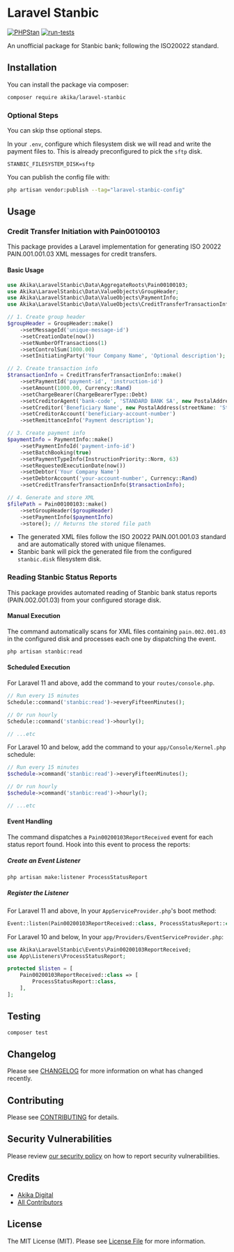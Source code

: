 # Laravel Stanbic

[![PHPStan](https://github.com/akikadigital/laravel-stanbic/actions/workflows/phpstan.yml/badge.svg)](https://github.com/akikadigital/laravel-stanbic/actions/workflows/phpstan.yml)
[![run-tests](https://github.com/akikadigital/laravel-stanbic/actions/workflows/run-tests.yml/badge.svg)](https://github.com/akikadigital/laravel-stanbic/actions/workflows/run-tests.yml)

An unofficial package for Stanbic bank; following the ISO20022 standard.

## Installation

You can install the package via composer:

```bash
composer require akika/laravel-stanbic
```

### Optional Steps

You can skip thse optional steps.

In your `.env`, configure which filesystem disk we will read and write the payment files to. This is already preconfigured to pick the `sftp` disk.

```shell
STANBIC_FILESYSTEM_DISK=sftp
```

You can publish the config file with:

```bash
php artisan vendor:publish --tag="laravel-stanbic-config"
```

## Usage

### Credit Transfer Initiation with Pain00100103

This package provides a Laravel implementation for generating ISO 20022 PAIN.001.001.03 XML messages for credit transfers.

#### Basic Usage

```php
use Akika\LaravelStanbic\Data\AggregateRoots\Pain00100103;
use Akika\LaravelStanbic\Data\ValueObjects\GroupHeader;
use Akika\LaravelStanbic\Data\ValueObjects\PaymentInfo;
use Akika\LaravelStanbic\Data\ValueObjects\CreditTransferTransactionInfo;

// 1. Create group header
$groupHeader = GroupHeader::make()
    ->setMessageId('unique-message-id')
    ->setCreationDate(now())
    ->setNumberOfTransactions(1)
    ->setControlSum(1000.00)
    ->setInitiatingParty('Your Company Name', 'Optional description');

// 2. Create transaction info
$transactionInfo = CreditTransferTransactionInfo::make()
    ->setPaymentId('payment-id', 'instruction-id')
    ->setAmount(1000.00, Currency::Rand)
    ->setChargeBearer(ChargeBearerType::Debt)
    ->setCreditorAgent('bank-code', 'STANDARD BANK SA', new PostalAddress(countryCode: CountryCode::SouthAfrica))
    ->setCreditor('Beneficiary Name', new PostalAddress(streetName: 'Street Name', countryCode: CountryCode::SouthAfrica))
    ->setCreditorAccount('beneficiary-account-number')
    ->setRemittanceInfo('Payment description');

// 3. Create payment info
$paymentInfo = PaymentInfo::make()
    ->setPaymentInfoId('payment-info-id')
    ->setBatchBooking(true)
    ->setPaymentTypeInfo(InstructionPriority::Norm, 63)
    ->setRequestedExecutionDate(now())
    ->setDebtor('Your Company Name')
    ->setDebtorAccount('your-account-number', Currency::Rand)
    ->setCreditTransferTransactionInfo($transactionInfo);

// 4. Generate and store XML
$filePath = Pain00100103::make()
    ->setGroupHeader($groupHeader)
    ->setPaymentInfo($paymentInfo)
    ->store(); // Returns the stored file path
```

-   The generated XML files follow the ISO 20022 PAIN.001.001.03 standard and are automatically stored with unique filenames.
-   Stanbic bank will pick the generated file from the configured `stanbic.disk` filesystem disk.

### Reading Stanbic Status Reports

This package provides automated reading of Stanbic bank status reports (PAIN.002.001.03) from your configured storage disk.

#### Manual Execution

The command automatically scans for XML files containing `pain.002.001.03` in the configured disk and processes each one by dispatching the event.

```bash
php artisan stanbic:read
```

#### Scheduled Execution

For Laravel 11 and above, add the command to your `routes/console.php`.

```php
// Run every 15 minutes
Schedule::command('stanbic:read')->everyFifteenMinutes();

// Or run hourly
Schedule::command('stanbic:read')->hourly();

// ...etc
```

For Laravel 10 and below, add the command to your `app/Console/Kernel.php` schedule:

```php
// Run every 15 minutes
$schedule->command('stanbic:read')->everyFifteenMinutes();

// Or run hourly
$schedule->command('stanbic:read')->hourly();

// ...etc
```

#### Event Handling

The command dispatches a `Pain00200103ReportReceived` event for each status report found. Hook into this event to process the reports:

##### Create an Event Listener

```bash
php artisan make:listener ProcessStatusReport
```

##### Register the Listener

For Laravel 11 and above, In your `AppServiceProvider.php`'s boot method:

```php
Event::listen(Pain00200103ReportReceived::class, ProcessStatusReport::class);
```

For Laravel 10 and below, In your `app/Providers/EventServiceProvider.php`:

```php
use Akika\LaravelStanbic\Events\Pain00200103ReportReceived;
use App\Listeners\ProcessStatusReport;

protected $listen = [
    Pain00200103ReportReceived::class => [
        ProcessStatusReport::class,
    ],
];
```

## Testing

```bash
composer test
```

## Changelog

Please see [CHANGELOG](CHANGELOG.md) for more information on what has changed recently.

## Contributing

Please see [CONTRIBUTING](CONTRIBUTING.md) for details.

## Security Vulnerabilities

Please review [our security policy](../../security/policy) on how to report security vulnerabilities.

## Credits

-   [Akika Digital](https://github.com/akika)
-   [All Contributors](../../contributors)

## License

The MIT License (MIT). Please see [License File](LICENSE.md) for more information.
